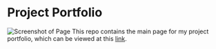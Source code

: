 # Project Portfolio

![Screenshot of Page]()
This repo contains the main page for my project portfolio, which can be viewed at this [link](https://juliabrunett.github.io/).
